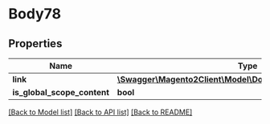 # Body78

## Properties
Name | Type | Description | Notes
------------ | ------------- | ------------- | -------------
**link** | [**\Swagger\Magento2Client\Model\DownloadableDataLinkInterface**](DownloadableDataLinkInterface.md) |  | 
**is_global_scope_content** | **bool** |  | [optional] 

[[Back to Model list]](../README.md#documentation-for-models) [[Back to API list]](../README.md#documentation-for-api-endpoints) [[Back to README]](../README.md)


